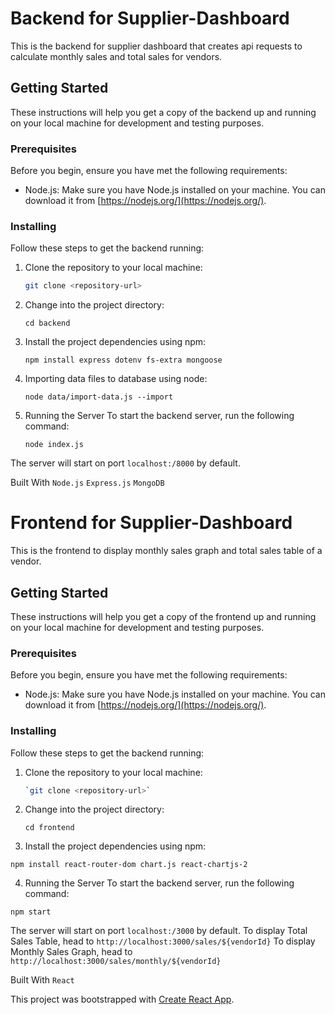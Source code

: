 # Backend for Supplier-Dashboard

This is the backend for supplier dashboard that creates api requests to calculate monthly sales and total sales for vendors.

## Getting Started

These instructions will help you get a copy of the backend up and running on your local machine for development and testing purposes.

### Prerequisites

Before you begin, ensure you have met the following requirements:

- Node.js: Make sure you have Node.js installed on your machine. You can download it from [https://nodejs.org/](https://nodejs.org/).

### Installing

Follow these steps to get the backend running:

1. Clone the repository to your local machine:

   ```bash
   git clone <repository-url>

2. Change into the project directory:

    `cd backend`
   
3. Install the project dependencies using npm:

   `npm install express dotenv fs-extra mongoose`

4. Importing data files to database using node:

   `node data/import-data.js --import`

5. Running the Server
To start the backend server, run the following command:

   `node index.js`

The server will start on port `localhost:/8000` by default.

Built With
`Node.js`
`Express.js`
`MongoDB`



# Frontend for Supplier-Dashboard

This is the frontend to display monthly sales graph and total sales table of a vendor. 

## Getting Started

These instructions will help you get a copy of the frontend up and running on your local machine for development and testing purposes.

### Prerequisites

Before you begin, ensure you have met the following requirements:

- Node.js: Make sure you have Node.js installed on your machine. You can download it from [https://nodejs.org/](https://nodejs.org/).

### Installing

Follow these steps to get the backend running:

1. Clone the repository to your local machine:

   ```bash
   `git clone <repository-url>`

2. Change into the project directory:

    `cd frontend`

3. Install the project dependencies using npm:

`npm install react-router-dom chart.js react-chartjs-2 `

4. Running the Server
To start the backend server, run the following command:

`npm start`

The server will start on port `localhost:/3000` by default.
To display Total Sales Table, head to `http://localhost:3000/sales/${vendorId}`
To display Monthly Sales Graph, head to `http://localhost:3000/sales/monthly/${vendorId}`

Built With
`React`

This project was bootstrapped with [Create React App](https://github.com/facebook/create-react-app).
